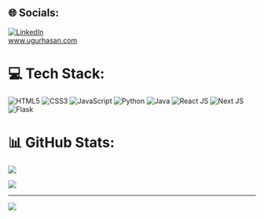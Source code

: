 
## 🌐 Socials:
[![LinkedIn](https://img.shields.io/badge/LinkedIn-%230077B5.svg?logo=linkedin&logoColor=white)](https://linkedin.com/in/ugurhasan) 
</br>www.ugurhasan.com

# 💻 Tech Stack:
![HTML5](https://img.shields.io/badge/html5-%23E34F26.svg?style=for-the-badge&logo=html5&logoColor=white) ![CSS3](https://img.shields.io/badge/css3-%231572B6.svg?style=for-the-badge&logo=css3&logoColor=white) ![JavaScript](https://img.shields.io/badge/javascript-%23323330.svg?style=for-the-badge&logo=javascript&logoColor=%23F7DF1E) ![Python](https://img.shields.io/badge/python-3670A0?style=for-the-badge&logo=python&logoColor=ffdd54) ![Java](https://img.shields.io/badge/Java-ED8B00?style=for-the-badge&logo=openjdk&logoColor=white) ![React JS](https://shields.io/badge/react-white?logo=react&style=for-the-badge) ![Next JS](https://img.shields.io/badge/next.js-000000?style=for-the-badge&logo=nextdotjs&logoColor=white) ![Flask](https://img.shields.io/badge/Flask-000000?style=for-the-badge&logo=Flask&logoColor=white) 
# 📊 GitHub Stats:
![](https://github-readme-stats.vercel.app/api/top-langs/?username=ugurhasan&theme=dark&hide_border=false&include_all_commits=false&count_private=false&layout=compact)


![](https:///quotes-github-readme.vercel.app/api?type=horizontal&theme=radical)

---
[![](https://visitcount.itsvg.in/api?id=adosxd&icon=1&color=0)](https://visitcount.itsvg.in)

<!-- Proudly created with GPRM ( https://gprm.itsvg.in ) -->
